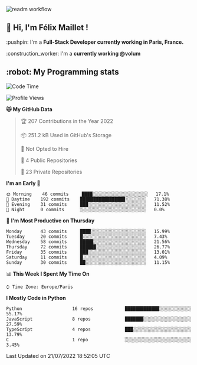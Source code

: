 ![readm workflow](https://github.com/fmaillet24/fmaillet24/actions/workflows/main.yml/badge.svg)

<h2>👋 Hi, I'm Félix Maillet !</h2>

<p>:pushpin: I'm a <strong>Full-Stack Developer currently working in Paris, France.</strong></p>
<p>:construction_worker: I'm a <strong>currently working @volum</strong></p>

<h2>:robot: My Programming stats</h2>

<!--START_SECTION:waka-->
![Code Time](http://img.shields.io/badge/Code%20Time-0%20secs-blue)

![Profile Views](http://img.shields.io/badge/Profile%20Views-0-blue)

**🐱 My GitHub Data** 

> 🏆 207 Contributions in the Year 2022
 > 
> 📦 251.2 kB Used in GitHub's Storage 
 > 
> 🚫 Not Opted to Hire
 > 
> 📜 4 Public Repositories 
 > 
> 🔑 23 Private Repositories  
 > 
**I'm an Early 🐤** 

```text
🌞 Morning    46 commits     ████░░░░░░░░░░░░░░░░░░░░░   17.1% 
🌆 Daytime    192 commits    █████████████████░░░░░░░░   71.38% 
🌃 Evening    31 commits     ███░░░░░░░░░░░░░░░░░░░░░░   11.52% 
🌙 Night      0 commits      ░░░░░░░░░░░░░░░░░░░░░░░░░   0.0%

```
📅 **I'm Most Productive on Thursday** 

```text
Monday       43 commits     ████░░░░░░░░░░░░░░░░░░░░░   15.99% 
Tuesday      20 commits     █░░░░░░░░░░░░░░░░░░░░░░░░   7.43% 
Wednesday    58 commits     █████░░░░░░░░░░░░░░░░░░░░   21.56% 
Thursday     72 commits     ██████░░░░░░░░░░░░░░░░░░░   26.77% 
Friday       35 commits     ███░░░░░░░░░░░░░░░░░░░░░░   13.01% 
Saturday     11 commits     █░░░░░░░░░░░░░░░░░░░░░░░░   4.09% 
Sunday       30 commits     ██░░░░░░░░░░░░░░░░░░░░░░░   11.15%

```


📊 **This Week I Spent My Time On** 

```text
⌚︎ Time Zone: Europe/Paris

```

**I Mostly Code in Python** 

```text
Python                   16 repos            █████████████░░░░░░░░░░░░   55.17% 
JavaScript               8 repos             ███████░░░░░░░░░░░░░░░░░░   27.59% 
TypeScript               4 repos             ███░░░░░░░░░░░░░░░░░░░░░░   13.79% 
C                        1 repo              ░░░░░░░░░░░░░░░░░░░░░░░░░   3.45%

```



 Last Updated on 21/07/2022 18:52:05 UTC
<!--END_SECTION:waka-->
